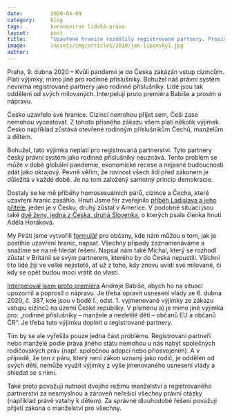 ```yaml
---
date:         2020-04-09
category:     blog
tags:         koronavirus lidská-práva
layout:       post
title:        "Uzavřené hranice rozdělily registrované partnery. Prosíme vládu o nápravu"
image:        /assets/img/articles/2019/jan-lipavsky1.jpg
author:       
--- 
```



Praha, 9. dubna 2020 – Kvůli pandemii je do Česka zakázán vstup cizincům. Platí výjimky, mimo jiné pro rodinné příslušníky. Bohužel náš právní systém nevnímá registrované partnery jako rodinné příslušníky. Lidé jsou tak odděleni od svých milovaných. Interpeluji proto premiéra Babiše a prosím o nápravu.

Česko uzavřelo své hranice. Cizinci nemohou přijet sem, Češi zase nemohou vycestovat. Z tohoto přísného zákazu všem platí několik výjimek. Česko například zůstává otevřené rodinným příslušníkům Čechů, manželům a dětem. 

Bohužel, tato výjimka neplatí pro registrovaná partnerství. Tyto partnery český právní systém jako rodinné příslušníky neuznává. Tento problém se může v době globální pandemie, ekonomické recese a nejasné budoucnosti zdát jako okrajový. Pevně věřím, že rovnost všech lidí před zákonem je důležitá v každé době. Je na tom založený samotný princip demokracie. 

Dostaly se ke mě příběhy homosexuálních párů, cizince a Čecha, které uzavření hranic zasáhlo. Hnutí Jsme fér zveřejnilo [příběh Ladislava a jeho přítele](https://www.jsmefer.cz/oddeleni_v_dobe_koronaviru), jeden je v Česku, druhý zůstal v Americe. V podobné situaci jsou také [dvě ženy, jedna z Česka, druhá Slovenka](https://adelahorakova.blog.idnes.cz/blog.aspx?c=749246), o kterých psala členka hnutí Adéla Horáková. 

My Piráti jsme vytvořili [formulář](https://docs.google.com/forms/d/e/1FAIpQLSedXYRt-jSlQBHApVZIzZgEuI7CqdSPI-tvaeJHM1orQvu8jg/viewform) pro občany, kde nám můžou o tom, jak je postihlo uzavření hranic, napsat. Všechny případy zaznamenáváme a snažíme se na ně hledat řešení. Napsal nám také Michal, který se rozhodl zůstat v Británii se svým partnerem, kterého by do Česka nepustili. Všichni tito lidé žijí ve velké nejistotě, ať už z toho, kdy znovu uvidí své milované, či kdy se opět budou moci vrátit do vlasti. 

[Interpeloval jsem proto premiéra](https://twitter.com/JanLipavsky/status/1247837962806743040) Andreje Babiše, abych ho na situaci upozornil a poprosil o nápravu. Je třeba opravit usnesení vlády ze 6. dubna 2020, č. 387, kde jsou v bodě I., odst. 1. vyjmenované výjimky ze zákazu vstupu cizinců na území České republiky. V písmenu a) je mimo jiné výjimka pro: „rodinné příslušníky – manžele a nezletilé děti – občanů EU a občanů ČR“. Je třeba tuto výjimku doplnit o registrované partnery. 

Tím by se ale vyřešila pouze jedna část problému. Registrovaní partneři nebo manželé podle práva jiného státu nemohou u nás nabýt společných rodičovských práv (např. společnou adopcí nebo přiosvojením). A v případě, že ten z páru, který není zákon uznaný jako rodič, je oddělen od svých dětí, nemůže využít výjimky z výše jmenovaného usnesení vlády a shledat se s nimi. 

Také proto považuji nutnost dvojího režimu manželství a registrovaného partnerství za nesmyslnou a zároveň neřešící všechny právní otázky (například právě vztahy k dětem). Za správné dlouhodobé řešení považuji přijetí zákona o manželství pro všechny.
